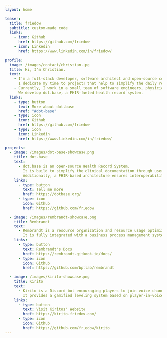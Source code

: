 ```yaml
---
layout: home

teaser:
  title: friedow
  subtitle: custom-made code
  links:
    - icon: Github
      href: https://github.com/friedow
    - icon: Linkedin
      href: https://www.linkedin.com/in/friedow/

profile:
  image: /images/contact/christian.jpg
  title: Hi, I'm Christian.
  text:
    - I'm a full-stack developer, software architect and open-source contributor located in Berlin, Germany.
      I dedicate my time to projects that help to simplify the daily routine of others.
    - Currently, I work in a small team of software engineers, physicians and researchers at Charité – Universitätsmedizin Berlin.
      We develop dot.base, a FHIR-fueled health record system.
  links:
    - type: button
      text: More about dot.base
      href: "#dot-base"
    - type: icon
      icon: Github
      href: https://github.com/friedow
    - type: icon
      icon: Linkedin
      href: https://www.linkedin.com/in/friedow/

projects:
  - image: /images/dot-base-showcase.png
    title: dot.base
    text:
      - dot.base is an open-source Health Record System.
        It is build to simplify the clinical documentation through user centric design.
        Additionally, a FHIR-based architecture ensures interoperability.
    links:
      - type: button
        text: Tell me more
        href: https://dotbase.org/
      - type: icon
        icon: Github
        href: https://github.com/friedow

  - image: /images/rembrandt-showcase.png
    title: Rembrandt
    text:
      - Rembrandt is a resource organization and resource usage optimization plattform.
        It is fully integrated with a business process management system and features a bring your own code system utilizing docker containers.
    links:
      - type: button
        text: Rembrandt's Docs
        href: https://rembrandt.gitbook.io/docs/
      - type: icon
        icon: Github
        href: https://github.com/bptlab/rembrandt

  - image: /images/kirito-showcase.png
    title: Kirito
    text:
      - Kirito is a Discord bot encouraging players to join voice channels on Discord Servers.
        It provides a gamified leveling system based on player-in-voice time.
    links:
      - type: button
        text: Visit Kiritos' Website
        href: https://kirito.friedow.com/
      - type: icon
        icon: Github
        href: https://github.com/friedow/kirito
---
```

